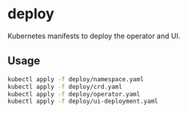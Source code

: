 # deploy

Kubernetes manifests to deploy the operator and UI.

## Usage

```bash
kubectl apply -f deploy/namespace.yaml
kubectl apply -f deploy/crd.yaml
kubectl apply -f deploy/operator.yaml
kubectl apply -f deploy/ui-deployment.yaml
```